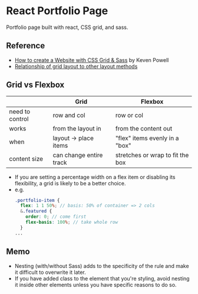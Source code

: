 # React Portfolio Page

Portfolio page built with react, CSS grid, and sass.

## Reference

- [How to create a Website with CSS Grid & Sass](https://youtu.be/dRuMoGNcJfw) by Keven Powell
- [Relationship of grid layout to other layout methods](https://developer.mozilla.org/en-US/docs/Web/CSS/CSS_Grid_Layout/Relationship_of_Grid_Layout)

## Grid vs Flexbox

|                 | Grid                    | Flexbox                          |
| --------------- | ----------------------- | -------------------------------- |
| need to control | row and col             | row or col                       |
| works           | from the layout in      | from the content out             |
| when            | layout -> place items   | "flex" items evenly in a "box"   |
| content size    | can change entire track | stretches or wrap to fit the box |

- If you are setting a percentage width on a flex item or disabling its flexibility, a grid is likely to be a better choice.
- e.g.
  ```scss
  .portfolio-item {
    flex: 1 1 50%; // basis: 50% of container => 2 cols
    &.featured {
      order: 0; // come first
      flex-basis: 100%; // take whole row
    }
  ...
  ```

## Memo

- Nesting (with/without Sass) adds to the specificity of the rule and make it difficult to
  overwrite it later.
- If you have added class to the element that you're styling, avoid nesting it inside other elements unless you have specific reasons to do so.
